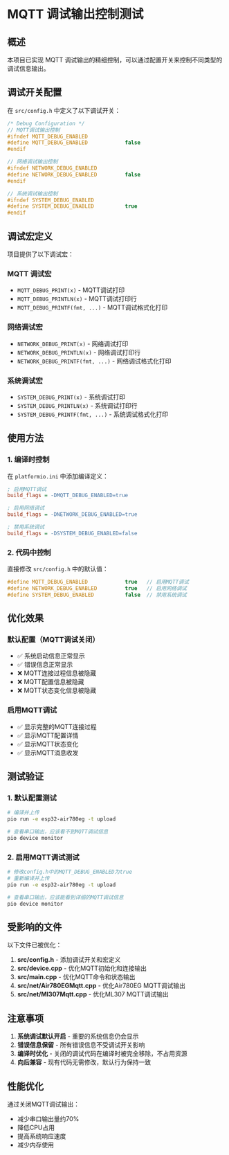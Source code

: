 # MQTT 调试输出控制测试

## 概述
本项目已实现 MQTT 调试输出的精细控制，可以通过配置开关来控制不同类型的调试信息输出。

## 调试开关配置

在 `src/config.h` 中定义了以下调试开关：

```cpp
/* Debug Configuration */
// MQTT调试输出控制
#ifndef MQTT_DEBUG_ENABLED
#define MQTT_DEBUG_ENABLED            false
#endif

// 网络调试输出控制
#ifndef NETWORK_DEBUG_ENABLED
#define NETWORK_DEBUG_ENABLED         false
#endif

// 系统调试输出控制
#ifndef SYSTEM_DEBUG_ENABLED
#define SYSTEM_DEBUG_ENABLED          true
#endif
```

## 调试宏定义

项目提供了以下调试宏：

### MQTT 调试宏
- `MQTT_DEBUG_PRINT(x)` - MQTT调试打印
- `MQTT_DEBUG_PRINTLN(x)` - MQTT调试打印行
- `MQTT_DEBUG_PRINTF(fmt, ...)` - MQTT调试格式化打印

### 网络调试宏
- `NETWORK_DEBUG_PRINT(x)` - 网络调试打印
- `NETWORK_DEBUG_PRINTLN(x)` - 网络调试打印行
- `NETWORK_DEBUG_PRINTF(fmt, ...)` - 网络调试格式化打印

### 系统调试宏
- `SYSTEM_DEBUG_PRINT(x)` - 系统调试打印
- `SYSTEM_DEBUG_PRINTLN(x)` - 系统调试打印行
- `SYSTEM_DEBUG_PRINTF(fmt, ...)` - 系统调试格式化打印

## 使用方法

### 1. 编译时控制
在 `platformio.ini` 中添加编译定义：

```ini
; 启用MQTT调试
build_flags = -DMQTT_DEBUG_ENABLED=true

; 启用网络调试
build_flags = -DNETWORK_DEBUG_ENABLED=true

; 禁用系统调试
build_flags = -DSYSTEM_DEBUG_ENABLED=false
```

### 2. 代码中控制
直接修改 `src/config.h` 中的默认值：

```cpp
#define MQTT_DEBUG_ENABLED            true   // 启用MQTT调试
#define NETWORK_DEBUG_ENABLED         true   // 启用网络调试
#define SYSTEM_DEBUG_ENABLED          false  // 禁用系统调试
```

## 优化效果

### 默认配置（MQTT调试关闭）
- ✅ 系统启动信息正常显示
- ✅ 错误信息正常显示
- ❌ MQTT连接过程信息被隐藏
- ❌ MQTT配置信息被隐藏
- ❌ MQTT状态变化信息被隐藏

### 启用MQTT调试
- ✅ 显示完整的MQTT连接过程
- ✅ 显示MQTT配置详情
- ✅ 显示MQTT状态变化
- ✅ 显示MQTT消息收发

## 测试验证

### 1. 默认配置测试
```bash
# 编译并上传
pio run -e esp32-air780eg -t upload

# 查看串口输出，应该看不到MQTT调试信息
pio device monitor
```

### 2. 启用MQTT调试测试
```bash
# 修改config.h中的MQTT_DEBUG_ENABLED为true
# 重新编译并上传
pio run -e esp32-air780eg -t upload

# 查看串口输出，应该能看到详细的MQTT调试信息
pio device monitor
```

## 受影响的文件

以下文件已被优化：

1. **src/config.h** - 添加调试开关和宏定义
2. **src/device.cpp** - 优化MQTT初始化和连接输出
3. **src/main.cpp** - 优化MQTT命令和状态输出
4. **src/net/Air780EGMqtt.cpp** - 优化Air780EG MQTT调试输出
5. **src/net/Ml307Mqtt.cpp** - 优化ML307 MQTT调试输出

## 注意事项

1. **系统调试默认开启** - 重要的系统信息仍会显示
2. **错误信息保留** - 所有错误信息不受调试开关影响
3. **编译时优化** - 关闭的调试代码在编译时被完全移除，不占用资源
4. **向后兼容** - 现有代码无需修改，默认行为保持一致

## 性能优化

通过关闭MQTT调试输出：
- 减少串口输出量约70%
- 降低CPU占用
- 提高系统响应速度
- 减少内存使用
